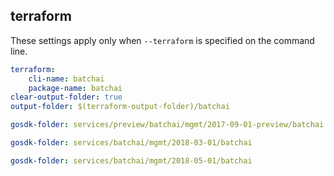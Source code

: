 
## terraform

These settings apply only when `--terraform` is specified on the command line.

``` yaml $(terraform)
terraform:
    cli-name: batchai
    package-name: batchai
clear-output-folder: true
output-folder: $(terraform-output-folder)/batchai
```

``` yaml $(tag)=='package-2017-09-preview' && $(terraform)
gosdk-folder: services/preview/batchai/mgmt/2017-09-01-preview/batchai
```

``` yaml $(tag)=='package-2018-03' && $(terraform)
gosdk-folder: services/batchai/mgmt/2018-03-01/batchai
```

``` yaml $(tag)=='package-2018-05' && $(terraform)
gosdk-folder: services/batchai/mgmt/2018-05-01/batchai
```
